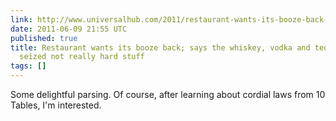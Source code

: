 ```yaml
---
link: http://www.universalhub.com/2011/restaurant-wants-its-booze-back-says-whiskey-vodka
date: 2011-06-09 21:55 UTC
published: true
title: Restaurant wants its booze back; says the whiskey, vodka and tequila police
  seized not really hard stuff
tags: []
---
```


Some delightful parsing. Of course, after learning about cordial laws from 10 Tables, I'm interested.
